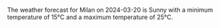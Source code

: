 The weather forecast for Milan on 2024-03-20 is Sunny with a minimum temperature of 15°C and a maximum temperature of 25°C.
